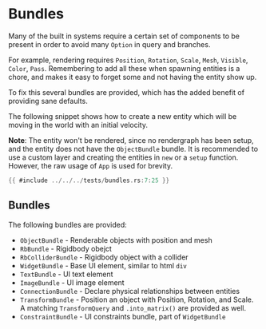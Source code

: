 # Bundles

Many of the built in systems require a certain set of components to be present
in order to avoid many `Option` in query and branches.

For example, rendering requires `Position`, `Rotation`, `Scale`, `Mesh`,
`Visible`, `Color`, `Pass`. Remembering to add all these when spawning entities
is a chore, and makes it easy to forget some and not having the entity show up.

To fix this several bundles are provided, which has the added benefit of
providing sane defaults.

The following snippet shows how to create a new entity which will be moving in
the world with an initial velocity.

**Note**: The entity won't be rendered, since no rendergraph has been setup,
and the entity does not have the `ObjectBundle` bundle. It is recommended to
use a custom layer and creating the entities in `new` or a `setup` function.
However, the raw usage of `App` is used for brevity.

```rust
{{ #include ../../../tests/bundles.rs:7:25 }}
```

## Bundles
The following bundles are provided:
- `ObjectBundle` - Renderable objects with position and mesh
- `RbBundle` - Rigidbody obejct
- `RbColliderBundle` - Rigidbody object with a collider
- `WidgetBundle` - Base UI element, similar to html `div`
- `TextBundle` - UI text element
- `ImageBundle` - UI image element
- `ConnectionBundle` - Declare physical relationships between entities
- `TransformBundle` - Position an object with Position, Rotation, and Scale. A
  matching `TransformQuery` and `.into_matrix()` are provided as well.
- `ConstraintBundle` - UI constraints bundle, part of `WidgetBundle`
